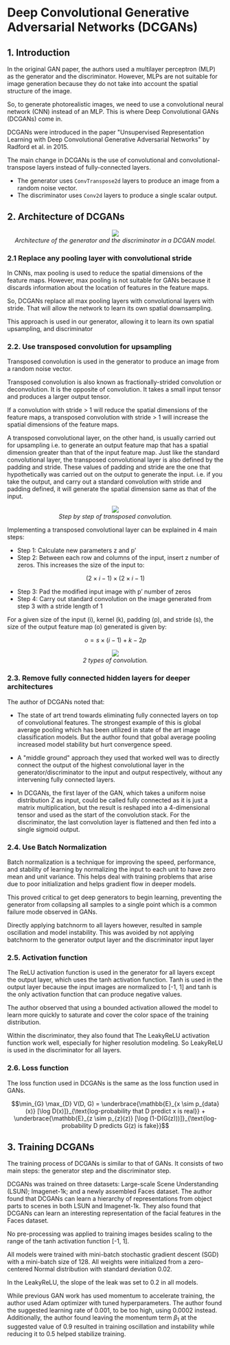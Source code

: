 # **Deep Convolutional Generative Adversarial Networks (DCGANs)**

## **1. Introduction**

In the original GAN paper, the authors used a multilayer perceptron (MLP) as the generator and the discriminator. However, MLPs are not suitable for image generation because they do not take into account the spatial structure of the image.

So, to generate photorealistic images, we need to use a convolutional neural network (CNN) instead of an MLP. This is where Deep Convolutional GANs (DCGANs) come in.

DCGANs were introduced in the paper "Unsupervised Representation Learning with Deep Convolutional Generative Adversarial Networks" by Radford et al. in 2015.

The main change in DCGANs is the use of convolutional and convolutional-transpose layers instead of fully-connected layers.

- The generator uses `ConvTranspose2d` layers to produce an image from a random noise vector.
- The discriminator uses `Conv2d` layers to produce a single scalar output.

## **2. Architecture of DCGANs**

<p align="center">
  <img src="https://www.researchgate.net/publication/343597759/figure/fig4/AS:923532934529034@1597198818441/The-architecture-of-the-generator-and-the-discriminator-in-a-DCGAN-model-FSC-is-the.ppm" >
  <br>
  <i>Architecture of the generator and the discriminator in a DCGAN model.</i>
</p>

### **2.1 Replace any pooling layer with convolutional stride**

In CNNs, max pooling is used to reduce the spatial dimensions of the feature maps. However, max pooling is not suitable for GANs because it discards information about the location of features in the feature maps.

So, DCGANs replace all max pooling layers with convolutional layers with stride. That will allow the network to learn its own spatial downsampling.

This approach is used in our generator, allowing it to learn its own spatial upsampling, and discriminator

### **2.2. Use transposed convolution for upsampling**

Transposed convolution is used in the generator to produce an image from a random noise vector.

Transposed convolution is also known as fractionally-strided convolution or deconvolution. It is the opposite of convolution. It takes a small input tensor and produces a larger output tensor.

If a convolution with stride > 1 will reduce the spatial dimensions of the feature maps, a transposed convolution with stride > 1 will increase the spatial dimensions of the feature maps.

A transposed convolutional layer, on the other hand, is usually carried out for upsampling i.e. to generate an output feature map that has a spatial dimension greater than that of the input feature map. Just like the standard convolutional layer, the transposed convolutional layer is also defined by the padding and stride. These values of padding and stride are the one that hypothetically was carried out on the output to generate the input. i.e. if you take the output, and carry out a standard convolution with stride and padding defined, it will generate the spatial dimension same as that of the input.

<p align="center">
  <img src="https://i0.wp.com/nttuan8.com/wp-content/uploads/2020/04/t2.png?resize=1536%2C366&ssl=1" >
  <br>
  <i>Step by step of transposed convolution.</i>
</p>

Implementing a transposed convolutional layer can be explained in 4 main steps:

- Step 1: Calculate new parameters z and p’
- Step 2: Between each row and columns of the input, insert z number of zeros. This increases the size of the input to:
  
```math
(2 \times i-1) \times (2 \times i-1)
```

- Step 3: Pad the modified input image with p’ number of zeros
- Step 4: Carry out standard convolution on the image generated from step 3 with a stride length of 1

For a given size of the input (i), kernel (k), padding (p), and stride (s), the size of the output feature map (o) generated is given by:

```math
o = s \times (i-1) + k - 2p
```

<p align="center">
  <img src="https://miro.medium.com/v2/resize:fit:720/format:webp/1*zbVS6lHvo9J4aRZeE-77lA.png" >
  <br>
  <i>2 types of convolution.</i>
</p>

### **2.3. Remove fully connected hidden layers for deeper architectures**

The author of DCGANs noted that:

- The state of art trend towards eliminating fully connected layers on top of convolutional features. The strongest example of this is global average pooling which has been utilized in state of the art image classification models. But the author found that gobal average pooling increased model stability but hurt convergence speed.

- A "middle ground" approach they used that worked well was to directly connect the output of the highest convolutional layer in the generator/discriminator to the input and output respectively, without any intervening fully connected layers.

- In DCGANs, the first layer of the GAN, which takes a uniform noise distribution Z as input, could be called fully connected as it is just a matrix multiplication, but the result is reshaped into a 4-dimensional tensor and used as the start of the convolution stack. For the discriminator, the last convolution layer is flattened and then fed into a single sigmoid output.

### **2.4. Use Batch Normalization**

Batch normalization is a technique for improving the speed, performance, and stability of learning by normalizing the input to each unit to have zero mean and unit variance. This helps deal with training problems that arise due to poor initialization and helps gradient flow in deeper models.

This proved critical to get deep generators to begin learning, preventing the generator from collapsing all samples to a single point which is a common failure mode observed in GANs.

Directly applying batchnorm to all layers however, resulted in sample oscillation and model instability. This was avoided by not applying batchnorm to the generator output layer and the discriminator input layer

### **2.5. Activation function**

The ReLU activation function is used in the generator for all layers except the output layer, which uses the tanh activation function. Tanh is used in the output layer because the input images are normalized to [-1, 1] and tanh is the only activation function that can produce negative values.

The author observed that using a bounded activation allowed the model to learn more quickly to saturate and cover the color space of the training distribution.

Within the discriminator, they also found that The LeakyReLU activation function work
well, especially for higher resolution modeling. So LeakyReLU is used in the discriminator for all layers.

### **2.6. Loss function**

The loss function used in DCGANs is the same as the loss function used in GANs.

```math
\min_{G} \max_{D} V(D, G) = \underbrace{\mathbb{E}_{x \sim p_{data}(x)} [\log D(x)]}_{\text{log-probability that D predict x is real}} + \underbrace{\mathbb{E}_{z \sim p_{z}(z)} [\log (1-D(G(z)))]}_{\text{log-probability D predicts G(z) is fake}}
```

## **3. Training DCGANs**

The training process of DCGANs is similar to that of GANs. It consists of two main steps: the generator step and the discriminator step.

DCGANs was trained on three datasets: Large-scale Scene Understanding (LSUN); Imagenet-1k; and a newly assembled Faces dataset. The author found that DCGANs can learn a hierarchy of representations from object parts to scenes in both LSUN and Imagenet-1k. They also found that DCGANs can learn an interesting representation of the facial features in the Faces dataset.

No pre-processing was applied to training images besides scaling to the range of the tanh activation function [-1, 1].

All models were trained with mini-batch stochastic gradient descent (SGD) with a mini-batch size of 128. All weights were initialized from a zero-centered Normal distribution with standard deviation 0.02.

In the LeakyReLU, the slope of the leak was set to 0.2 in all models.

While previous GAN work has used momentum to accelerate training, the author used Adam optimizer with tuned hyperparameters. The author found the suggested learning rate of 0.001, to be too high, using 0.0002 instead. Additionally, the author found leaving the momentum term $\beta_1$ at the suggested value of 0.9 resulted in training oscillation and instability while reducing it to 0.5 helped stabilize training.
